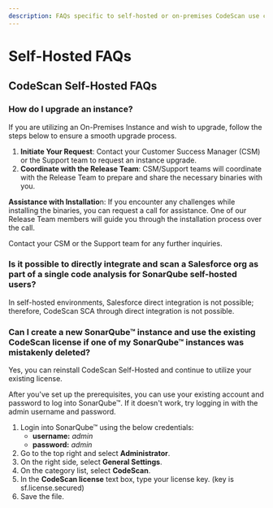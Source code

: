 ```yaml
---
description: FAQs specific to self-hosted or on-premises CodeScan use cases
---
```


# Self-Hosted FAQs

## CodeScan Self-Hosted FAQs

### How do I upgrade an instance?

If you are utilizing an On-Premises Instance and wish to upgrade, follow the steps below to ensure a smooth upgrade process.

1. **Initiate Your Request**: Contact your Customer Success Manager (CSM) or the Support team to request an instance upgrade.
2. **Coordinate with the Release Team**: CSM/Support teams will coordinate with the Release Team to prepare and share the necessary binaries with you.

**Assistance with Installatio**n: If you encounter any challenges while installing the binaries, you can request a call for assistance. One of our Release Team members will guide you through the installation process over the call.

Contact your CSM or the Support team for any further inquiries.

### Is it possible to directly integrate and scan a Salesforce org as part of a single code analysis for SonarQube self-hosted users?&#x20;

In self-hosted environments, Salesforce direct integration is not possible; therefore, CodeScan SCA through direct integration is not possible.

### Can I create a new SonarQube™ instance and use the existing CodeScan license if one of my SonarQube™ instances was mistakenly deleted? <a href="#can-i-create-a-new-sonarqube-instance-and-use-the-existing-codescan-license-if-one-of-my-sonarqube-i" id="can-i-create-a-new-sonarqube-instance-and-use-the-existing-codescan-license-if-one-of-my-sonarqube-i"></a>

Yes, you can reinstall CodeScan Self-Hosted and continue to utilize your existing license.

After you've set up the prerequisites, you can use your existing account and password to log into SonarQube™. If it doesn't work, try logging in with the admin username and password.

1. Login into SonarQube™ using the below credentials:
   * **username:** _admin_
   * **password:** _admin_
2. Go to the top right and select **Administrator**.
3. On the right side, select **General Settings**.
4. On the category list, select **CodeScan**.
5. In the **CodeScan license** text box, type your license key. (key is sf.license.secured)
6. Save the file.

